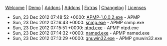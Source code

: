 [Welcome](http://apmpproject.org/) | [Demo](http://apmpproject.org/demo) | [Addons](http://apmpproject.org/downloads) | [Addons](http://apmpproject.org/downloads/addons) | [Extras](http://apmpproject.org/downloads/extras) | [Changelog](http://apmpproject.org/changelog) | [Licenses](http://apmpproject.org/licenses) 
  
  
- Sun, 23 Dec 2012 07:48:52 +0000: [APMP-1.0.0.2.exe](https://sourceforge.net/projects/apmp/files/APMP-1.0.0.2.exe/download) - APMP 
- Sun, 23 Dec 2012 07:16:43 +0000: [snmp.exe](https://sourceforge.net/projects/apmp/files/Extras/snmp.exe/download) - APMP snmp.exe
- Sun, 23 Dec 2012 07:15:51 +0000: [ntpd.exe](https://sourceforge.net/projects/apmp/files/Extras/ntpd.exe/download) - APMP ntpd.exe
- Sun, 23 Dec 2012 07:14:32 +0000: [named.exe](https://sourceforge.net/projects/apmp/files/Extras/named.exe/download) - APMP named.exe
- Sun, 23 Dec 2012 07:13:29 +0000: [gnuwin32.exe](https://sourceforge.net/projects/apmp/files/Extras/gnuwin32.exe/download) - APMP gnuwin32.exe
